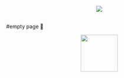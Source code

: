 <p align="center">
  <img src="https://media.discordapp.net/attachments/925137065224597567/926869621485756416/floppa-wave.gif" /><br><br>
</p>

#empty page 🤠
<p align="center">
  <img src="https://github-readme-stats.vercel.app/api/top-langs/?username=giikis2&layout=compact&theme=radical" height="100" />
</p>
<br>

